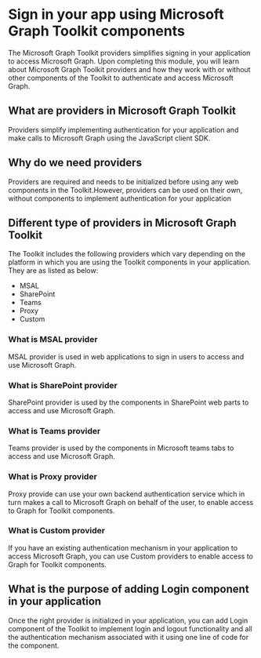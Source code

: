# Sign in your app using Microsoft Graph Toolkit components

The Microsoft Graph Toolkit providers simplifies signing in your application to access Microsoft Graph. Upon completing this module, you will learn about Microsoft Graph Toolkit providers and how they work with or without other components of the Toolkit to authenticate and access Microsoft Graph.

## What are providers in Microsoft Graph Toolkit

Providers simplify implementing authentication for your application and make calls to Microsoft Graph using the JavaScript client SDK.

## Why do we need providers

Providers are required and needs to be initialized before using any web components in the Toolkit.However, providers can be used on their own, without components to implement authentication for your application

## Different type of providers in Microsoft Graph Toolkit

The Toolkit includes the following providers which vary depending on the platform in which you are using the Toolkit components in your application. They are as listed as below:

- MSAL
- SharePoint
- Teams
- Proxy
- Custom

### What is MSAL provider

MSAL provider is used in web applications to sign in users to access and use Microsoft Graph.

### What is SharePoint provider

SharePoint provider is used by the components in SharePoint web parts to access and use Microsoft Graph.

### What is Teams provider

Teams provider is used by the components in Microsoft teams tabs to access and use Microsoft Graph.

### What is Proxy provider

Proxy provide can use your own backend authentication service which in turn makes a call to Microsoft Graph on behalf of the user, to enable access to Graph for Toolkit components.

### What is Custom provider

If you have an existing authentication mechanism in your application to access Microsoft Graph, you can use Custom providers to enable access to Graph for Toolkit components.

## What is the purpose of adding Login component in your application

Once the right provider is initialized in your application, you can add Login component of the Toolkit to implement login and logout functionality and all the authentication mechanism associated with it using one line of code for the component.

